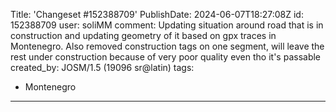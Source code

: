 Title: 'Changeset #152388709'
PublishDate: 2024-06-07T18:27:08Z
id: 152388709
user: soliMM
comment: Updating situation around road that is in construction and updating geometry of it based on gpx traces in Montenegro. Also removed construction tags on one segment, will leave the rest under construction because of very poor quality even tho it's passable
created_by: JOSM/1.5 (19096 sr@latin)
tags:
- Montenegro

---
